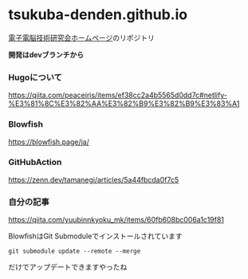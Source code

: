 # tsukuba-denden.github.io
[電子電脳技術研究会ホームページ](https://tsukuba-denden.github.io/)のリポジトリ

**開発はdevブランチから**

### Hugoについて
https://qiita.com/peaceiris/items/ef38cc2a4b5565d0dd7c#netlify-%E3%81%8C%E3%82%AA%E3%82%B9%E3%82%B9%E3%83%A1
### Blowfish
https://blowfish.page/ja/
### GitHubAction
https://zenn.dev/tamanegi/articles/5a44fbcda0f7c5
### 自分の記事
https://qiita.com/yuubinnkyoku_mk/items/60fb608bc006a1c19f81

BlowfishはGit Submoduleでインストールされています
```
git submodule update --remote --merge
```
だけでアップデートできますやったね